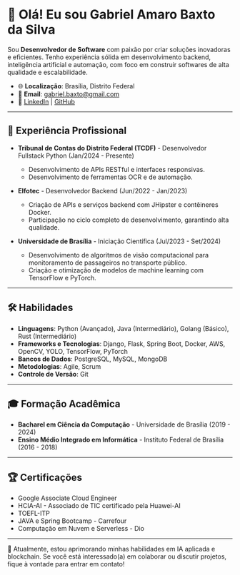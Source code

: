 # 👋 Olá! Eu sou Gabriel Amaro Baxto da Silva

Sou **Desenvolvedor de Software** com paixão por criar soluções inovadoras e eficientes. Tenho experiência sólida em desenvolvimento backend, inteligência artificial e automação, com foco em construir softwares de alta qualidade e escalabilidade.

- 🌐 **Localização**: Brasília, Distrito Federal
- 📧 **Email**: gabriel.baxto@gmail.com
- 🔗 [LinkedIn](https://www.linkedin.com/in/gabriel.baxto) | [GitHub](https://github.com/ParaFoxy-xto)

---

## 💼 Experiência Profissional

- **Tribunal de Contas do Distrito Federal (TCDF)** - Desenvolvedor Fullstack Python (Jan/2024 - Presente)
  - Desenvolvimento de APIs RESTful e interfaces responsivas.
  - Desenvolvimento de ferramentas OCR e de automação.

- **Elfotec** - Desenvolvedor Backend (Jun/2022 - Jan/2023)
  - Criação de APIs e serviços backend com JHipster e contêineres Docker.
  - Participação no ciclo completo de desenvolvimento, garantindo alta qualidade.

- **Universidade de Brasília** - Iniciação Científica (Jul/2023 - Set/2024)
  - Desenvolvimento de algoritmos de visão computacional para monitoramento de passageiros no transporte público.
  - Criação e otimização de modelos de machine learning com TensorFlow e PyTorch.

---

## 🛠️ Habilidades

- **Linguagens**: Python (Avançado), Java (Intermediário), Golang (Básico), Rust (Intermediário)
- **Frameworks e Tecnologias**: Django, Flask, Spring Boot, Docker, AWS, OpenCV, YOLO, TensorFlow, PyTorch
- **Bancos de Dados**: PostgreSQL, MySQL, MongoDB
- **Metodologias**: Agile, Scrum
- **Controle de Versão**: Git

---

## 🎓 Formação Acadêmica

- **Bacharel em Ciência da Computação** - Universidade de Brasília (2019 - 2024)
- **Ensino Médio Integrado em Informática** - Instituto Federal de Brasília (2016 - 2018)

---

## 🏆 Certificações

- Google Associate Cloud Engineer 
- HCIA-AI - Associado de TIC certificado pela Huawei-AI
- TOEFL-ITP
- JAVA e Spring Bootcamp - Carrefour
- Computação em Nuvem e Serverless - Dio


---

🌱 Atualmente, estou aprimorando minhas habilidades em IA aplicada e blockchain. Se você está interessado(a) em colaborar ou discutir projetos, fique à vontade para entrar em contato!
